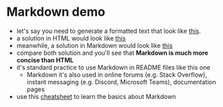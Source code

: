 # Markdown demo

- let's say you need to generate a formatted text that look like [this](output.png).
- a solution in HTML would look like [this](https://raw.githubusercontent.com/gusalbukrk/markdown-demo/main/index.html)
- meanwhile, a solution in Markdown would look like [this](https://raw.githubusercontent.com/gusalbukrk/markdown-demo/main/index.md)
- compare both solution and you'll see that **Markdown is much more concise than HTML**
- it's standard practice to use Markdown in README files like this one
  - Markdown it's also used in online forums (e.g. Stack Overflow), instant messaging (e.g. Discord, Microsoft Teams), documentation pages
- use this [cheatsheet](cheatsheet.md) to learn the basics about Markdown

